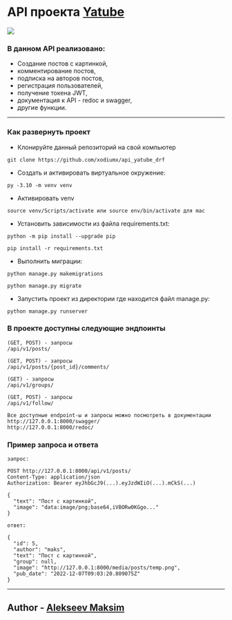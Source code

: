 # API проекта [Yatube](https://github.com/xodiumx/yatube_project)
![](https://img.shields.io/badge/DJANGO-REST-ff1709?style=for-the-badge&logo=django&logoColor=white&color=ff1709&labelColor=gray)
### В данном API реализовано:
- Создание постов с картинкой,
- комментирование постов,
- подписка на авторов постов,
- регистрация пользователей,
- получение токена JWT,
- документация к API - redoc и swagger,
- другие функции.
_______________________________________________________
### Как развернуть проект
- Клонируйте данный репозиторий на свой компьютер
```
git clone https://github.com/xodiumx/api_yatube_drf
```
- Cоздать и активировать виртуальное окружение:
```
py -3.10 -m venv venv
```
- Активировать venv
```
source venv/Scripts/activate или source env/bin/activate для mac
```
- Установить зависимости из файла requirements.txt:
```
python -m pip install --upgrade pip
```
```
pip install -r requirements.txt
```
- Выполнить миграции:
```
python manage.py makemigrations
```
```
python manage.py migrate
```
- Запустить проект из директории где находится файл manage.py:
```
python manage.py runserver
```

### В проекте доступны следующие эндпоинты
```
(GET, POST) - запросы
/api/v1/posts/ 
```
```
(GET, POST) - запросы
/api/v1/posts/{post_id}/comments/
```
```
(GET) - запросы
/api/v1/groups/
```
```
(GET, POST) - запросы
/api/v1/follow/
```
```
Все доступные endpoint-ы и запросы можно посмотреть в документации
http://127.0.0.1:8000/swagger/
http://127.0.0.1:8000/redoc/
```

### Пример запроса и ответа
```
запрос:

POST http://127.0.0.1:8000/api/v1/posts/
Content-Type: application/json
Authorization: Bearer eyJhbGcJ9(...).eyJzdWIiO(...).mCkS(...)

{
  "text": "Пост с картинкой",
  "image": "data:image/png;base64,iVBORw0KGgo..."
}

ответ:

{
  "id": 5,
  "author": "maks",
  "text": "Пост с картинкой",
  "group": null,
  "image": "http://127.0.0.1:8000/media/posts/temp.png",
  "pub_date": "2022-12-07T09:03:20.809075Z"
}
```
__________________________________________
## Author - [Alekseev Maksim](https://t.me/maxalxeev)
